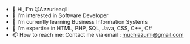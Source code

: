 - 👋 Hi, I’m @Azzurieaqil
- 👀 I’m interested in Software Developer
- 🌱 I’m currently learning Business Information Systems
- 💞️ I’m expertise in HTML, PHP, SQL, Java, CSS, C++, C#
- 📫 How to reach me: Contact me via email : muchiazumi@gmail.com

<!---
Azzurieaqil/Azzurieaqil is a ✨ special ✨ repository because its `README.md` (this file) appears on your GitHub profile.
You can click the Preview link to take a look at your changes.
--->
